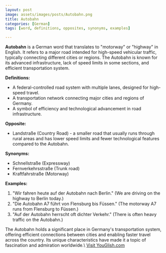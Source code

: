```yaml
---
layout: post
image: assets/images/posts/Autobahn.png
title: Autobahn
categories: [German]
tags: [word, definitions, opposites, synonyms, examples]

---
```


**Autobahn** is a German word that translates to "motorway" or "highway" in English. It refers to a major road intended for high-speed vehicular traffic, typically connecting different cities or regions. The Autobahn is known for its advanced infrastructure, lack of speed limits in some sections, and efficient transportation system.

**Definitions:**
- A federal-controlled road system with multiple lanes, designed for high-speed travel.
- A transportation network connecting major cities and regions of Germany.
- A symbol of efficiency and technological advancement in road infrastructure.

**Opposite:**
- Landstraße (Country Road) - a smaller road that usually runs through rural areas and has lower speed limits and fewer technological features compared to the Autobahn.

**Synonyms:**
- Schnellstraße (Expressway)
- Fernverkehrsstraße (Trunk road)
- Kraftfahrstraße (Motorway)

**Examples:**
1. "Wir fahren heute auf der Autobahn nach Berlin." (We are driving on the highway to Berlin today.)
2. "Die Autobahn A7 führt von Flensburg bis Füssen." (The motorway A7 runs from Flensburg to Füssen.)
3. "Auf der Autobahn herrscht oft dichter Verkehr." (There is often heavy traffic on the Autobahn.)

The Autobahn holds a significant place in Germany's transportation system, offering efficient connections between cities and enabling faster travel across the country. Its unique characteristics have made it a topic of fascination and admiration worldwide.\ <a id="yg-widget-0" class="youglish-widget" data-query="Autobahn" data-lang="german" data-components="8412" data-auto-start="0" data-bkg-color="theme_light" data-title="How%20to%20pronounce%20Autobahn%20in%20German"  rel="nofollow" href="https://youglish.com">Visit YouGlish.com</a><script async src="https://youglish.com/public/emb/widget.js" charset="utf-8"></script>